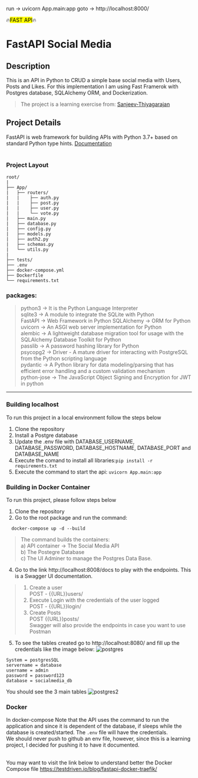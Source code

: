 run -> uvicorn App.main:app
goto -> http://localhost:8000/

:fire:<mark>FAST API</mark>:fire:<br>

<h1> FastAPI Social Media </h1>

<h2> Description</h2>
This is an API in Python to CRUD a simple base social media with Users, Posts and Likes. For this implementation I am using Fast Framerok with Postgres database, SQLAlchemy ORM, and Dockerization. <br>

> The project is a learning exercise from: [Sanjeev-Thiyagarajan](https://github.com/Sanjeev-Thiyagarajan/fastapi-course)

<h2>Project Details</h2>

FastAPI is web framework for building APIs with Python 3.7+ based on standard Python type hints. [Documentation](https://fastapi.tiangolo.com/)
</br>
</br>


### Project Layout
```
root/
|
├── App/
|   ├── routers/
|   |  	 ├── auth.py
|   |  	 ├── post.py
|   |  	 ├── user.py
|   |  	 └── vote.py
|   ├── main.py
|   ├── database.py
|   ├── config.py
|   ├── models.py
|   ├── auth2.py
|   ├── schemas.py
|   └── utils.py
|
├── tests/
├── .env
├── docker-compose.yml
├── Dockerfile
└── requirements.txt
```

### packages:
> python3 -> It is the Python Language Interpreter <br>
> sqlite3 -> A module to integrate the SQLite with Python <br>
> FastAPI -> Web Framework in Python
> SQLAlchemy -> ORM for Python <br>
> uvicorn -> An ASGI web server implementation for Python <br>
> alembic -> A lightweight database migration tool for usage with the SQLAlchemy Database Toolkit for Python <br>
> passlib -> A password hashing library for Python <br>
> psycopg2 -> Driver - A mature driver for interacting with PostgreSQL from the Python scripting language <br>
> pydantic -> A Python library for data modeling/parsing that has efficient error handling and a custom validation mechanism <br>
> python-jose -> The JavaScript Object Signing and Encryption for JWT in python <br>

--------------------------------------------------------------------------------------------------------------------------------------------------------------------
### Building localhost
To run this project in a local environment follow the steps below
1. Clone the repository
2. Install a Postgre database
3. Update the .env file with DATABASE_USERNAME, DATABASE_PASSWORD, DATABASE_HOSTNAME, DATABASE_PORT and DATABASE_NAME
4. Execute the comand to install all libraries:`pip install -r requirements.txt`
5. Execute the command to start the api: `uvicorn App.main:app`

### Building in Docker Container
To run this project, please follow steps below
1. Clone the repository
2. Go to the root package and run the command: <br>
```
  docker-compose up -d --build
```
> The command builds the containers: <br>
> a) API container -> The Social Media API <br>
> b) The Postegre Database <br>
> c) The UI Adminer to manage the Postgres Data Base. <br>

4. Go to the link http://localhost:8008/docs to play with the endpoints. This is a Swagger UI documentation.
> 1) Create a user  <br>
> POST - {{URL}}users/<br>
> 2) Execute Login with the credentials of the user logged<br>
> POST - {{URL}}login/<br>
> 3) Create Posts<br>
> POST {{URL}}posts/<br>
Swagger will also provide the endpoints in case you want to use Postman

5. To see the tables created go to http://localhost:8080/ and fill up the credentials like the image below:
![postgres](https://user-images.githubusercontent.com/6922622/210644671-3cebeeeb-6ff8-4e2a-8d0d-5e066f3eba26.jpg)
```
System = postgresSQL
servername = database
username = admin
password = password123
database = socialmedia_db
```
You should see the 3 main tables
![postgres2](https://user-images.githubusercontent.com/6922622/210645017-9c08b5f4-d2b6-42c8-a018-089765709f65.jpg)


### Docker
In docker-compose Note that the API uses the command to run the application and since it is dependent of the database, if sleeps while the database is created/started.
The `.env` file will have the credentials. <br>
We should never push to github an env file, however, since this is a learning project, I decided for pushing it to have it documented.<br>
<br>

You may want to visit the link below to understand better the Docker Compose file
https://testdriven.io/blog/fastapi-docker-traefik/
